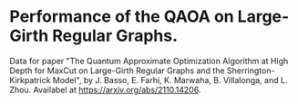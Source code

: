 # Performance of the QAOA on Large-Girth Regular Graphs.
Data for paper "The Quantum Approximate Optimization Algorithm at High Depth for MaxCut on Large-Girth Regular Graphs and the Sherrington-Kirkpatrick Model", by J. Basso, E. Farhi, K. Marwaha, B. Villalonga, and L. Zhou. Availabel at https://arxiv.org/abs/2110.14206.
